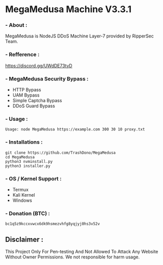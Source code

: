 # MegaMedusa Machine V3.3.1 

### - About :
 MegaMedusa is NodeJS DDoS Machine Layer-7 provided by RipperSec Team.

### - Refference : 
https://discord.gg/UWdDE73tyD
 
### - MegaMedusa Security Bypass :
- HTTP Bypass
- UAM Bypass
- Simple Captcha Bypass
- DDoS Guard Bypass

### - Usage :
```
Usage: node MegaMedusa https://example.com 300 30 10 proxy.txt
````

### - Installations :
 ```
git clone https://github.com/TrashDono/MegaMedusa
cd MegaMedusa
python3 nvminstall.py
python3 installer.py
```
### - OS / Kernel Support :
- Termux 
- Kali Kernel
- Windows

### - Donation (BTC) :
 ```
bc1q5z9kccxvwcx6dk9hsmezvhfg8yqjyj0hs3v52v
 ```

## Disclaimer :
This Project Only For Pen-testing And Not Allowed To Attack Any Website Without Owner Permissions.
We not responsible for harm usage.
